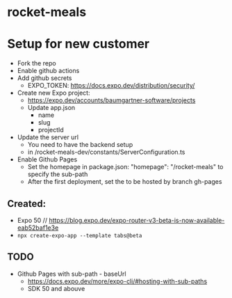 # rocket-meals


# Setup for new customer

- Fork the repo
- Enable github actions
- Add github secrets
  - EXPO_TOKEN: https://docs.expo.dev/distribution/security/
- Create new Expo project:
  - https://expo.dev/accounts/baumgartner-software/projects
  - Update app.json
    - name
    - slug
    - projectId
- Update the server url
  - You need to have the backend setup
  - in /rocket-meals-dev/constants/ServerConfiguration.ts
- Enable Github Pages
  - Set the homepage in package.json: "homepage": "/rocket-meals" to specify the sub-path
  - After the first deployment, set the to be hosted by branch gh-pages


## Created:

- Expo 50 // https://blog.expo.dev/expo-router-v3-beta-is-now-available-eab52baf1e3e
- ``npx create-expo-app --template tabs@beta``

## TODO

- Github Pages with sub-path - baseUrl
  - https://docs.expo.dev/more/expo-cli/#hosting-with-sub-paths
  - SDK 50 and abouve

